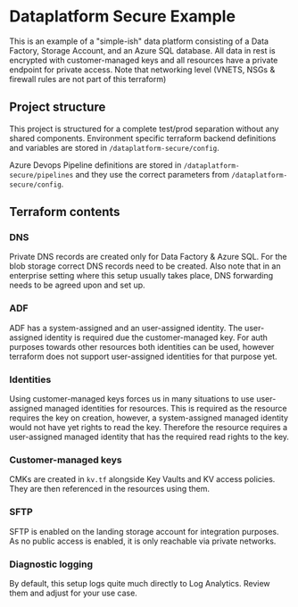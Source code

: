 # Dataplatform Secure Example

This is an example of a "simple-ish" data platform consisting of a Data Factory, Storage Account, and an Azure SQL database. All data in rest is encrypted with customer-managed keys and all resources have a private endpoint for private access. Note that networking level (VNETS, NSGs & firewall rules are not part of this terraform)

## Project structure

This project is structured for a complete test/prod separation without any shared components. Environment specific terraform backend definitions and variables are stored in `/dataplatform-secure/config`.

Azure Devops Pipeline definitions are stored in `/dataplatform-secure/pipelines` and they use the correct parameters from `/dataplatform-secure/config`.

## Terraform contents

### DNS

Private DNS records are created only for Data Factory & Azure SQL. For the blob storage correct DNS records need to be created. Also note that in an enterprise setting where this setup usually takes place, DNS forwarding needs to be agreed upon and set up.

### ADF

ADF has a system-assigned and an user-assigned identity. The user-assigned identity is required due the customer-managed key. For auth purposes towards other resources both identities can be used, however terraform does not support user-assigned identities for that purpose yet.

### Identities

Using customer-managed keys forces us in many situations to use user-assigned managed identities for resources. This is required as the resource requires the key on creation, however, a system-assigned managed identity would not have yet rights to read the key. Therefore the resource requires a user-assigned managed identity that has the required read rights to the key.

### Customer-managed keys

CMKs are created in `kv.tf` alongside Key Vaults and KV access policies. They are then referenced in the resources using them.

### SFTP

SFTP is enabled on the landing storage account for integration purposes. As no public access is enabled, it is only reachable via private networks.

### Diagnostic logging

By default, this setup logs quite much directly to Log Analytics. Review them and adjust for your use case.
